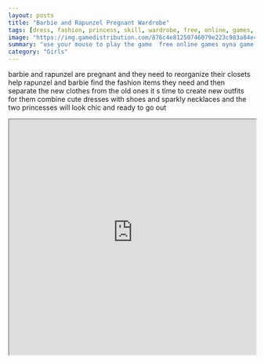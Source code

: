```yaml
---
layout: posts
title: "Barbie and Rapunzel Pregnant Wardrobe"
tags: [dress, fashion, princess, skill, wardrobe, free, online, games, oyna, game, free, games, play, play, games]
image: "https://img.gamedistribution.com/876c4e81250746079e223c983a84e4a2.jpg"
summary: "use your mouse to play the game  free online games oyna game free games play play games"
category: "Girls"
---
```


barbie and rapunzel are pregnant and they need to reorganize their closets help rapunzel and barbie find the fashion items they need and then separate the new clothes from the old ones it s time to create new outfits for them combine cute dresses with shoes and sparkly necklaces and the two princesses will look chic and ready to go out

<iframe width="100%" height="480px;" src="https://flash.gamedistribution.com?game=876c4e81250746079e223c983a84e4a2"></iframe>